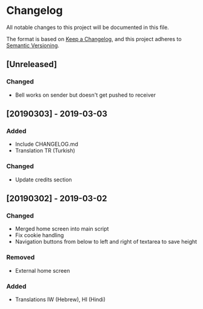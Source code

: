 # Changelog
All notable changes to this project will be documented in this file.

The format is based on [Keep a Changelog](https://keepachangelog.com/en/1.0.0/),
and this project adheres to [Semantic Versioning](https://semver.org/spec/v2.0.0.html).

## [Unreleased]
### Changed
- Bell works on sender but doesn't get pushed to receiver

## [20190303] - 2019-03-03
### Added
- Include CHANGELOG.md
- Translation TR (Turkish)

### Changed
- Update credits section

## [20190302] - 2019-03-02
### Changed
- Merged home screen into main script
- Fix cookie handling
- Navigation buttons from below to left and right of textarea to save height

### Removed
- External home screen

### Added
- Translations IW (Hebrew), HI (Hindi)
